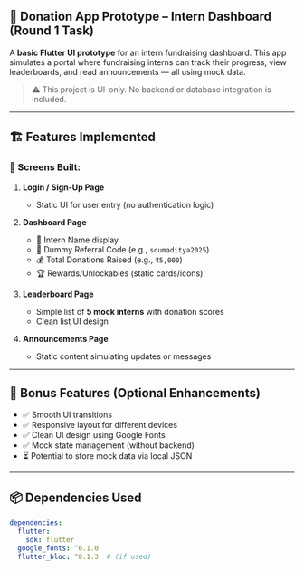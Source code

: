 ## 📱 Donation App Prototype – Intern Dashboard (Round 1 Task)

A **basic Flutter UI prototype** for an intern fundraising dashboard. This app simulates a portal where fundraising interns can track their progress, view leaderboards, and read announcements — all using mock data.

> ⚠️ This project is UI-only. No backend or database integration is included.

---

## 🏗️ Features Implemented

### 📌 Screens Built:

1. **Login / Sign-Up Page**  
   - Static UI for user entry (no authentication logic)

2. **Dashboard Page**  
   - 👤 Intern Name display  
   - 🔐 Dummy Referral Code (e.g., `soumaditya2025`)  
   - 💰 Total Donations Raised (e.g., `₹5,000`)  
   - 🏆 Rewards/Unlockables (static cards/icons)

3. **Leaderboard Page**  
   - Simple list of **5 mock interns** with donation scores  
   - Clean list UI design

4. **Announcements Page**  
   - Static content simulating updates or messages

---

## 🧪 Bonus Features (Optional Enhancements)

- ✅ Smooth UI transitions  
- ✅ Responsive layout for different devices  
- ✅ Clean UI design using Google Fonts  
- ✅ Mock state management (without backend)  
- ⏳ Potential to store mock data via local JSON  

---

## 📦 Dependencies Used

```yaml
dependencies:
  flutter:
    sdk: flutter
  google_fonts: ^6.1.0
  flutter_bloc: ^8.1.3  # (if used)
